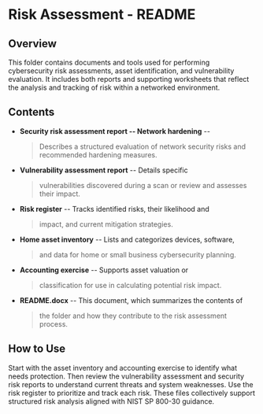# **Risk Assessment - README**

## **Overview**

This folder contains documents and tools used for performing
cybersecurity risk assessments, asset identification, and vulnerability
evaluation. It includes both reports and supporting worksheets that
reflect the analysis and tracking of risk within a networked
environment.

## **Contents**

-   **Security risk assessment report -- Network hardening** --
    > Describes a structured evaluation of network security risks and
    > recommended hardening measures.

-   **Vulnerability assessment report** -- Details specific
    > vulnerabilities discovered during a scan or review and assesses
    > their impact.

-   **Risk register** -- Tracks identified risks, their likelihood and
    > impact, and current mitigation strategies.

-   **Home asset inventory** -- Lists and categorizes devices, software,
    > and data for home or small business cybersecurity planning.

-   **Accounting exercise** -- Supports asset valuation or
    > classification for use in calculating potential risk impact.

-   **README.docx** -- This document, which summarizes the contents of
    > the folder and how they contribute to the risk assessment process.

## **How to Use**

Start with the asset inventory and accounting exercise to identify what
needs protection. Then review the vulnerability assessment and security
risk reports to understand current threats and system weaknesses. Use
the risk register to prioritize and track each risk. These files
collectively support structured risk analysis aligned with NIST SP
800-30 guidance.
